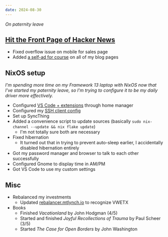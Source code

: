 ```yaml
---
date: 2024-08-30
---
```


_On paternity leave_

## [Hit the Front Page of Hacker News](https://hitthefrontpage.com)

- Fixed overflow issue on mobile for sales page
- Added [a self-ad for course](sYL8.webp) on all of my blog pages

## NixOS setup

_I'm spending more time on my Framework 13 laptop with NixOS now that I've started my paternity leave, so I'm trying to configure it to be my daily driver more effectively._

- Configured [VS Code + extensions](https://gitlab.com/mtlynch/nix-home/-/commit/910dda0cea84ce6b29a1f5108b2d0cf7c9f44e13) through home manager
- Configured my [SSH client config](https://gitlab.com/mtlynch/nix-home/-/commit/99df37d82a5a5c6a6fcf7c1b74ec1a03ca5df972)
- Set up SyncThing
- Added a convenience script to update sources (basically `sudo nix-channel --update && nix flake update`)
  - I'm not totally sure both are necessary
- Fixed hibernation
  - It turned out that in trying to prevent auto-sleep earlier, I accidentally disabled hibernation entirely
- Got my password manager and browser to talk to each other successfully
- Configured Gnome to display time in AM/PM
- Got VS Code to use my custom settings

## Misc

- Rebalanced my investments
  - Updated [rebalancer.mtlynch.io](https://rebalancer.mtlynch.io) to recognize VWETX
- Books
  - Finished _Vacationland_ by John Hodgman (4/5)
  - Started and finished _Joyful Recollections of Trauma_ by Paul Scheer (3/5)
  - Started _The Case for Open Borders_ by John Washington
